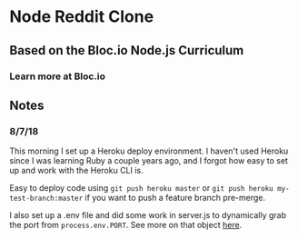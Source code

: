 # Node Reddit Clone

## Based on the Bloc.io Node.js Curriculum

### Learn more at Bloc.io

## Notes

### 8/7/18

This morning I set up a Heroku deploy environment. I haven't used Heroku since I was learning Ruby a couple years ago, and I forgot how easy to set up and work with the Heroku CLI is.

Easy to deploy code using `git push heroku master` or `git push heroku my-test-branch:master` if you want to push a feature branch pre-merge.

I also set up a .env file and did some work in server.js to dynamically grab the port from `process.env.PORT`. See more on that object [here](https://nodejs.org/api/process.html#process_process_env).
